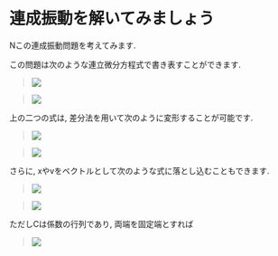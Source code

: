 # 連成振動を解いてみましょう

Nこの連成振動問題を考えてみます.

この問題は次のような連立微分方程式で書き表すことができます.

> <img src="https://latex.codecogs.com/gif.latex?m\frac{\partial}{\partial&space;t}v_i=-k(x_{i-1}-2x_i+x_{i+1})" />

> <img src="https://latex.codecogs.com/gif.latex?\frac{\partial}{\partial&space;t}x_i=v_i" />

上の二つの式は, 差分法を用いて次のように変形することが可能です.

> <img src="https://latex.codecogs.com/gif.latex?v_i(t_{j+1})=v_i(t_j)-\frac{k}{m}(x_{i-1}(t_j)-2x_i(t_j)+x_{i+1}(t_j))\Delta&space;t" />

> <img src="https://latex.codecogs.com/gif.latex?x_i(t_{j+1})=x_i(t_j)+v_i(t_j)\Delta&space;t" />

さらに, xやvをベクトルとして次のような式に落とし込むこともできます.

> <img src="https://latex.codecogs.com/gif.latex?{\bf&space;v}(t_{j+1})={\bf&space;v}(t_j)-\frac{k}{m}{\bf&space;C}{\bf&space;x}(t_j)\Delta&space;t" />

> <img src="https://latex.codecogs.com/gif.latex?{\bf&space;x}(t_{j+1})={\bf&space;x}(t_j)+{\bf&space;v}(t_j)\Delta&space;t" />

ただしCは係数の行列であり, 両端を固定端とすれば

> <img src="https://latex.codecogs.com/gif.latex?{\bf&space;C}=\begin{pmatrix}-2&&1&&0&&\cdots&&0\\1&&-2&&1&&\;&&\vdots\\\0&&\ddots&&\ddots&&\ddots&&0\\\vdots&&\;&&1&&-2&&1\\0&&\cdots&&0&&1&&-2\end{pmatrix}" />
